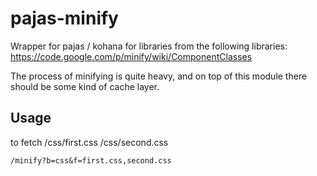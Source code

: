 pajas-minify
============

Wrapper for pajas / kohana for libraries from the following libraries:
https://code.google.com/p/minify/wiki/ComponentClasses

The process of minifying is quite heavy, and on top of this module there should be some kind of cache layer.

Usage
-----

to fetch
/css/first.css
/css/second.css

    /minify?b=css&f=first.css,second.css